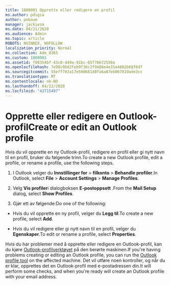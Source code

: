 ```yaml
---
title: 1800001 Opprette eller redigere en profil
ms.author: pdigia
author: pebaum
manager: jackiesm
ms.date: 04/21/2020
ms.audience: Admin
ms.topic: article
ROBOTS: NOINDEX, NOFOLLOW
localization_priority: Normal
ms.collection: Adm_O365
ms.custom: 1800001
ms.assetid: f08354bf-43c0-449a-91bc-85f76672550a
ms.openlocfilehash: 7e98c9bd2feb9f36c2f9486e4e31e4882b68f6df
ms.sourcegitcommit: 55eff703a17e500681d8fa6a87eb067019ade3cc
ms.translationtype: MT
ms.contentlocale: nb-NO
ms.lasthandoff: 04/22/2020
ms.locfileid: "43715497"
---
```

# <a name="create-or-edit-an-outlook-profile"></a><span data-ttu-id="c65c4-102">Opprette eller redigere en Outlook-profil</span><span class="sxs-lookup"><span data-stu-id="c65c4-102">Create or edit an Outlook profile</span></span>

<span data-ttu-id="c65c4-103">Hvis du vil opprette en ny Outlook-profil, redigere en profil eller gi nytt navn til en profil, bruker du følgende trinn.</span><span class="sxs-lookup"><span data-stu-id="c65c4-103">To create a new Outlook profile, edit a profile, or rename a profile, use the following steps.</span></span>
  
1. <span data-ttu-id="c65c4-104">I Outlook velger du **Innstillinger for** \> **filkonto** \> **Behandle profiler**.</span><span class="sxs-lookup"><span data-stu-id="c65c4-104">In Outlook, select **File** \> **Account Settings** \> **Manage Profiles**.</span></span>
    
2. <span data-ttu-id="c65c4-105">Velg **Vis profiler**i dialogboksen **E-postoppsett** .</span><span class="sxs-lookup"><span data-stu-id="c65c4-105">From the **Mail Setup** dialog, select **Show Profiles**.</span></span>
    
3. <span data-ttu-id="c65c4-106">Gjør ett av følgende:</span><span class="sxs-lookup"><span data-stu-id="c65c4-106">Do one of the following:</span></span>
    
  - <span data-ttu-id="c65c4-107">Hvis du vil opprette en ny profil, velger du **Legg til**.</span><span class="sxs-lookup"><span data-stu-id="c65c4-107">To create a new profile, select **Add**.</span></span>
    
  - <span data-ttu-id="c65c4-108">Hvis du vil redigere eller gi nytt navn til en profil, velger du **Egenskaper**.</span><span class="sxs-lookup"><span data-stu-id="c65c4-108">To edit or rename a profile, select **Properties**.</span></span>
    
<span data-ttu-id="c65c4-109">Hvis du har problemer med å opprette eller redigere en Outlook-profil, kan du kjøre [Outlook-profilverktøyet](https://aka.ms/SaRA-OutlookSetupProfile) på den berørte maskinen.</span><span class="sxs-lookup"><span data-stu-id="c65c4-109">If you're having problems creating or editing an Outlook profile, you can run the [Outlook profile tool](https://aka.ms/SaRA-OutlookSetupProfile) on the affected machine.</span></span> <span data-ttu-id="c65c4-110">Det vil utføre noen kontroller, og når du er klar, opprettes det en Outlook-profil med e-postadressen din.</span><span class="sxs-lookup"><span data-stu-id="c65c4-110">It will perform some checks, and when you're ready will create an Outlook profile with your email address.</span></span> 
  

